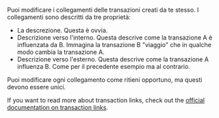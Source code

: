 Puoi modificare i collegamenti delle transazioni creati da te stesso. I collegamenti sono descritti da tre proprietà:

* La descrezione. Questa è ovvia.
* Descrizione verso l'interno. Questa descrive come la transazione A è influenzata da B. Immagina la transazione B "viaggio" che in qualche modo cambia la transazione A.
* Descrizione verso l'esterno. Questa descrive come la transazione A influenza B. Come per il precedente esempio ma al contrario.

Puoi modificare ogni collegamento come ritieni opportuno, ma questi devono essere unici.

If you want to read more about transaction links, check out the [official documentation on transaction links](https://firefly-iii.readthedocs.io/en/latest/advanced/links.html).